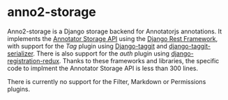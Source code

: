 # anno2-storage
Anno2-storage is a Django storage backend for Annotatorjs annotations.  It implements the [Annotator Storage API](http://docs.annotatorjs.org/en/v1.2.x/storage.html) using the [Django Rest Framework](http://www.django-rest-framework.org/), with support for the *Tag* plugin using [Django-taggit](https://github.com/alex/django-taggit) and [django-taggit-serializer](https://github.com/glemmaPaul/django-taggit-serializer).  There is also support for the *auth* plugin using [django-registration-redux](https://django-registration-redux.readthedocs.io/en/latest/).  Thanks to these frameworks and libraries, the specific code to implment the Annotator Storage API is less than 300 lines.

There is currently no support for the Filter, Markdown or Permissions plugins.
